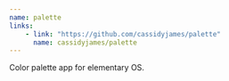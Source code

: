 ```yaml
---
name: palette
links: 
    - link: "https://github.com/cassidyjames/palette"
      name: cassidyjames/palette
---
```

<p>Color palette app for elementary OS.</p>
